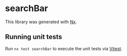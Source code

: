 # searchBar

This library was generated with [Nx](https://nx.dev).

## Running unit tests

Run `nx test searchBar` to execute the unit tests via [Vitest](https://vitest.dev/).
